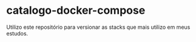 # catalogo-docker-compose
Utilizo este repositório para versionar as stacks que mais utilizo em meus estudos.
